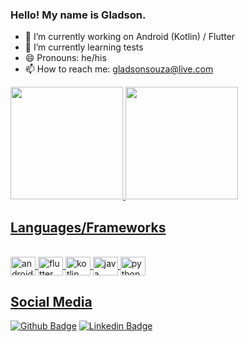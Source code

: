 ### Hello! My name is Gladson.

- 🔭 I’m currently working on Android (Kotlin) / Flutter
- 🌱 I’m currently learning tests
- 😄 Pronouns: he/his
- 📫 How to reach me: gladsonsouza@live.com

<div align="start">
  <a href="https://github.com/gladson-sza">
  <img height="180em" src="https://github-readme-stats.vercel.app/api?username=gladson-sza&show_icons=true&theme=dark&include_all_commits=true&count_private=true"/>
  <img height="180em" src="https://github-readme-stats.vercel.app/api/top-langs/?username=gladson-sza&layout=compact&langs_count=7&theme=dark"/>
</div>
  
## Languages/Frameworks
<div style="display: inline_block"><br>
  <img align="center" alt="android" height="30" width="40" src="https://cdn.jsdelivr.net/gh/devicons/devicon/icons/android/android-plain.svg" />
  <img align="center" alt="flutter" height="30" width="40" src="https://cdn.jsdelivr.net/gh/devicons/devicon/icons/flutter/flutter-original.svg" />
  <img align="center" alt="kotlin" height="30" width="40" src="https://cdn.jsdelivr.net/gh/devicons/devicon/icons/kotlin/kotlin-original.svg" />
  <img align="center" alt="java" height="30" width="40" src="https://cdn.jsdelivr.net/gh/devicons/devicon/icons/java/java-original.svg" />
  <img align="center" alt="python" height="30" width="40" src="https://cdn.jsdelivr.net/gh/devicons/devicon/icons/python/python-original.svg" />
</div>
  
## Social Media
[![Github Badge](https://img.shields.io/badge/-Github-000?style=flat-square&logo=Github&logoColor=white&link=https://github.com/gladson-sza)](https://github.com/gladson-sza)
[![Linkedin Badge](https://img.shields.io/badge/-LinkedIn-blue?style=flat-square&logo=Linkedin&logoColor=white&link=https://www.linkedin.com/in/gladson-sza//)](https://www.linkedin.com/in/gladson-sza/)

